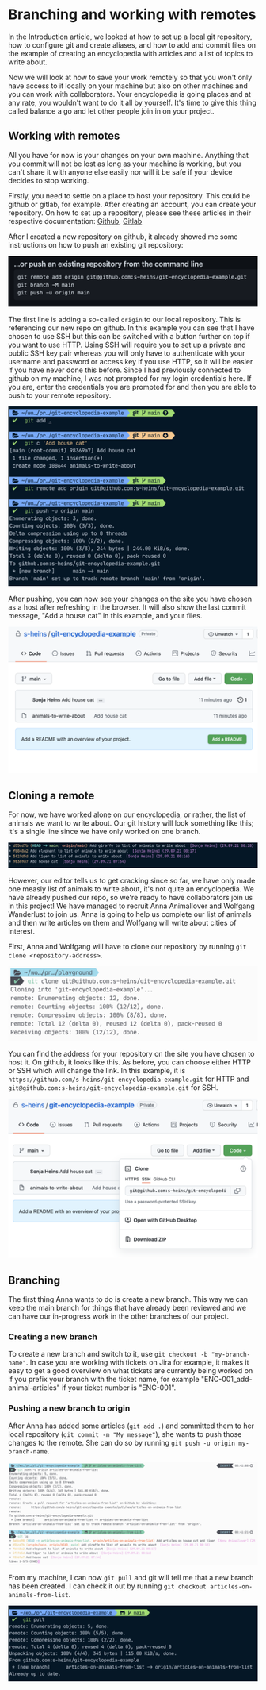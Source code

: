 # Branching and working with remotes

In the Introduction article, we looked at how to set up a local git repository, how to configure git and create aliases, and how to add and commit files on the example of creating an encyclopedia with articles and a list of topics to write about.

Now we will look at how to save your work remotely so that you won't only have access to it locally on your machine but also on other machines and you can work with collaborators. Your encyclopedia is going places and at any rate, you wouldn't want to do it all by yourself. It's time to give this thing called balance a go and let other people join in on your project.

## Working with remotes

All you have for now is your changes on your own machine. Anything that you commit will not be lost as long as your machine is working, but you can't share it with anyone else easily nor will it be safe if your device decides to stop working.

Firstly, you need to settle on a place to host your repository. This could be github or gitlab, for example.
After creating an account, you can create your repository.
On how to set up a repository, please see these articles in their respective documentation: [Github](https://docs.github.com/en/get-started/quickstart/create-a-repo), [Gitlab](https://docs.gitlab.com/ee/user/project/repository/)

After I created a new repository on github, it already showed me some instructions on how to push an existing git repository:

![Github instructions on how to push an existing repository](github-push-to-remote.png)

The first line is adding a so-called `origin` to our local repository. This is referencing our new repo on github. In this example you can see that I have chosen to use SSH but this can be switched with a button further on top if you want to use HTTP. Using SSH will require you to set up a private and public SSH key pair whereas you will only have to authenticate with your username and password or access key if you use HTTP, so it will be easier if you have never done this before.
Since I had previously connected to github on my machine, I was not prompted for my login credentials here. If you are, enter the credentials you are prompted for and then you are able to push to your remote repository.

![Pushing to a remote repository](pushing-to-remote.png)

After pushing, you can now see your changes on the site you have chosen as a host after refreshing in the browser. It will also show the last commit message, "Add a house cat" in this example, and your files.

![Github overview over repository](github-remote-repository-overview.png)

## Cloning a remote

For now, we have worked alone on our encyclopedia, or rather, the list of animals we want to write about.
Our git history will look something like this; it's a single line since we have only worked on one branch.

![Git history with single branch](single-branch-overview.png)

However, our editor tells us to get cracking since so far, we have only made one measly list of animals to write about, it's not quite an encyclopedia. We have already pushed our repo, so we're ready to have collaborators join us in this project!
We have managed to recruit Anna Animallover and Wolfgang Wanderlust to join us. Anna is going to help us complete our list of animals and then write articles on them and Wolfgang will write about cities of interest.

First, Anna and Wolfgang will have to clone our repository by running `git clone <repository-address>`.

![Cloning the remote](cloning-remote.png)

You can find the address for your repository on the site you have chosen to host it. On github, it looks like this. As before, you can choose either HTTP or SSH which will change the link. In this example, it is `https://github.com/s-heins/git-encyclopedia-example.git` for HTTP and `git@github.com:s-heins/git-encyclopedia-example.git` for SSH.

![Github UI cloning repo](Github-clone-repo.png)

## Branching

The first thing Anna wants to do is create a new branch. This way we can keep the main branch for things that have already been reviewed and we can have our in-progress work in the other branches of our project.

### Creating a new branch

To create a new branch and switch to it, use `git checkout -b "my-branch-name"`. In case you are working with tickets on Jira for example, it makes it easy to get a good overview on what tickets are currently being worked on if you prefix your branch with the ticket name, for example "ENC-001_add-animal-articles" if your ticket number is "ENC-001".

### Pushing a new branch to origin

After Anna has added some articles (`git add .`) and committed them to her local repository (`git commit -m "My message"`), she wants to push those changes to the remote.
She can do so by running `git push -u origin my-branch-name`.

![Pushing a new branch to the remote](pushing-new-branch-to-remote.png)

From my machine, I can now `git pull` and git will tell me that a new branch has been created. I can check it out by running `git checkout articles-on-animals-from-list`.

![Git pull shows me that a new branch has been created](git-pull.png)
